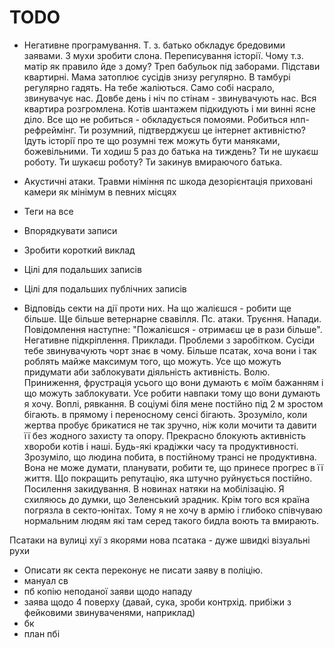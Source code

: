 # TODO
* Негативне програмування.
	Т. з. батько обкладує бредовими заявами.
	З мухи зробити слона.
	Переписування історії.
	Чому т.з. матір як правило йде з дому?
	Треп бабульок під заборами.
	Підстави квартирні. Мама затоплює сусідів знизу регулярно. В тамбурі регулярно гадять. На тебе жаліються. Само собі насрало, звинувачує нас. Довбе день і ніч по стінам - звинувачують нас. Вся квартира розгромлена. Котів шантажем підкидують і ми винні ясне діло.
	Все що не робиться - обкладується помоями. Робиться нлп-рефреймінг. Ти розумний, підтверджуєш це інтернет активністю? Ідуть історії про те що розумні теж можуть бути маняками, божевільними. Ти ходиш 5 раз до батька на тиждень? Ти не шукаєш роботу. Ти шукаєш роботу? Ти закинув вмираючого батька.

* Акустичні атаки.
	Травми
	німіння
	пс шкода
	дезорієнтація
	приховані камери як мінімум в певних місцях
* Теги на все
* Впорядкувати записи
* Зробити короткий виклад 
* Цілі для подальших записів
* Цілі для подальших публічних записів

* Відповідь секти на дії  проти них.
	На що жалієшся - робити ще більше. Ще більше ветернарне свавілля. Пс. атаки. Труєння. Напади. Повідомлення наступне: "Пожалієшся - отримаєш це в рази більше".
	Негативне підкріплення. Приклади.  Проблеми з заробітком. Сусіди тебе звинувачують чорт знає  в чому. Більше псатак, хоча вони і так роблять майже максимум того, що можуть.
	Усе що можуть придумати аби заблокувати діяльність активність. Волю. Приниження, фрустрація усього що вони думають є моїм бажанням і що можуть заблокувати. Усе робити навпаки тому що вони думають я хочу. Воплі, рявкання.
	В соціумі біля мене постійно під 2 м зростом бігають.  в прямому і переносному сенсі бігають.
	Зрозуміло, коли жертва пробує брикатися не так зручно, ніж коли мочити та давити її без жодного захисту та опору.
	Прекрасно блокують активність хвороби котів і наші. Будь-які крадіжки часу та продуктивності.
	Зрозуміло, що людина побита, в постійному трансі не продуктивна. Вона не може думати, планувати, робити те, що принесе прогрес в її життя. Що покращить репутацію, яка штучно руйнується постійно.
	Посилення закидування.
	В новинах натяки на мобілізацію. Я схиляюсь до думки, що Зеленський зрадник. Крім того вся країна погрязла в секто-юнітах. Тому я не хочу в армію і глибоко співчуваю нормальним людям які там серед такого бидла воють та вмирають.

Псатаки на вулиці
	хуї з якорями
	нова псатака - дуже швидкі візуальні рухи

* Описати як секта переконує не писати заяву в поліцію.
* мануал св
* пб копію неподаної заяви щодо нападу
* заява щодо 4 поверху (давай, сука, зроби контрхід. прибіжи з фейковими звинуваченями, наприклад)
* бк
* план пбі



